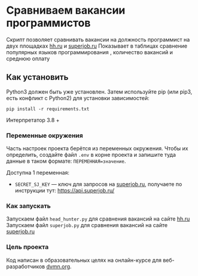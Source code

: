 # Сравниваем вакансии программистов

Скрипт позволяет сравнивать вакансии на должность программист на двух площадках [hh.ru](https://hh.ru/) и [superjob.ru](https://www.superjob.ru/)
Показывает в таблицах сравнение популярных языков программирования , количество вакансий и среднюю оплату

## Как установить

Python3 должен быть уже установлен. Затем используйте pip (или pip3, есть конфликт с Python2) для установки
зависимостей:

```
pip install -r requirements.txt
```

Интерпретатор 3.8 +

### Переменные окружения

Часть настроек проекта берётся из переменных окружения. Чтобы их определить, создайте файл `.env` в корне проекта и
запишите туда данные в таком формате: `ПЕРЕМЕННАЯ=значение`.

Доступна 1 переменная:

- `SECRET_SJ_KEY` — ключ для запросов на [superjob.ru](https://www.superjob.ru/), получаете по инструкции тут: https://api.superjob.ru/

### Как запускать
Запускаем файл `head_hunter.py` для сравнения вакансий на сайте [hh.ru](https://hh.ru/)
Запускаем файл `superjob.py` для сравнения вакансий на сайте [superjob.ru](https://www.superjob.ru/)

### Цель проекта

Код написан в образовательных целях на онлайн-курсе для веб-разработчиков [dvmn.org](https://dvmn.org/).